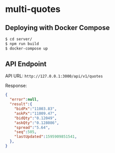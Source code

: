 # multi-quotes

## Deploying with Docker Compose

```bash
$ cd server/
$ npm run build
$ docker-compose up
```

## API Endpoint


API URL: `http://127.0.0.1:3000/api/v1/quotes`

Response:

```json
{
  "error":null,
  "result":{
    "bidPx":"11003.83",
    "askPx":"11009.47",
    "bidQty":"0.12049",
    "askQty":"0.128086",
    "spread":"5.64",
    "seq":505,
    "lastUpdated":1595909851541,
  },
}
```
